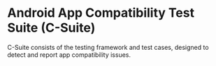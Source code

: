 # Android App Compatibility Test Suite (C-Suite)

C-Suite consists of the testing framework and test cases, designed to detect and report app
compatibility issues.
